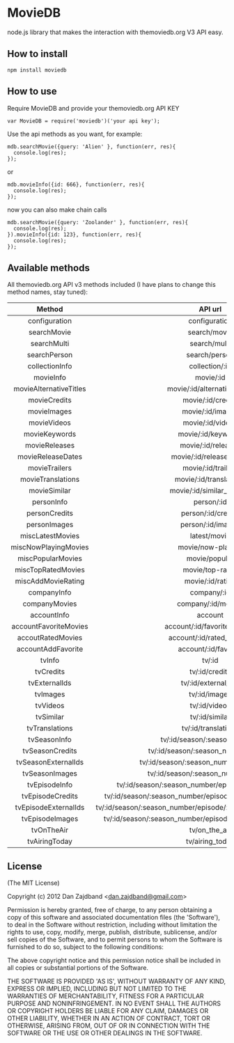 # MovieDB

node.js library that makes the interaction with themoviedb.org V3 API easy.

## How to install

    npm install moviedb

## How to use

Require MovieDB and provide your themoviedb.org API KEY

    var MovieDB = require('moviedb')('your api key');

Use the api methods as you want, for example:

    mdb.searchMovie({query: 'Alien' }, function(err, res){
      console.log(res);
    });

or

    mdb.movieInfo({id: 666}, function(err, res){
      console.log(res);
    });

now you can also make chain calls

    mdb.searchMovie({query: 'Zoolander' }, function(err, res){
      console.log(res);
    }).movieInfo({id: 123}, function(err, res){
      console.log(res);
    });

## Available methods

All themoviedb.org API v3 methods included (I have plans to change this method names, stay tuned):

| Method      | API url  |
|:-----------:|:------------:|
| configuration | configuration |
| searchMovie | search/movie |
| searchMulti | search/multi |
| searchPerson | search/person |
| collectionInfo | collection/:id |
| movieInfo | movie/:id |
| movieAlternativeTitles | movie/:id/alternative_titles |
| movieCredits | movie/:id/credits |
| movieImages | movie/:id/images |
| movieVideos | movie/:id/videos |
| movieKeywords | movie/:id/keywords |
| movieReleases | movie/:id/releases |
| movieReleaseDates | movie/:id/release_dates |
| movieTrailers | movie/:id/trailers |
| movieTranslations | movie/:id/translations |
| movieSimilar | movie/:id/similar_movies |
| personInfo | person/:id |
| personCredits | person/:id/credits |
| personImages | person/:id/images |
| miscLatestMovies | latest/movie |
| miscNowPlayingMovies | movie/now-playing |
| miscPopularMovies | movie/popular |
| miscTopRatedMovies | movie/top-rated |
| miscAddMovieRating | movie/:id/rating |
| companyInfo | company/:id |
| companyMovies | company/:id/movies |
| accountInfo | account |
| accountFavoriteMovies | account/:id/favorite_movies |
| accoutRatedMovies | account/:id/rated_movies |
| accountAddFavorite | account/:id/favorite |
| tvInfo | tv/:id |
| tvCredits  | tv/:id/credits |
| tvExternalIds  | tv/:id/external_ids |
| tvImages | tv/:id/images |
| tvVideos | tv/:id/videos |
| tvSimilar  | tv/:id/similar |
| tvTranslations | tv/:id/translations |
| tvSeasonInfo | tv/:id/season/:season_number |
| tvSeasonCredits  | tv/:id/season/:season_number/credits |
| tvSeasonExternalIds  | tv/:id/season/:season_number/external_ids |
| tvSeasonImages | tv/:id/season/:season_number/images |
| tvEpisodeInfo  | tv/:id/season/:season_number/episode/:episode_number |
| tvEpisodeCredits | tv/:id/season/:season_number/episode/:episode_number/credits |
| tvEpisodeExternalIds | tv/:id/season/:season_number/episode/:episode_number/external_ids |
| tvEpisodeImages  | tv/:id/season/:season_number/episode/:episode_number/images |
| tvOnTheAir | tv/on_the_air |
| tvAiringToday  | tv/airing_today |
## License

(The MIT License)

Copyright (c) 2012 Dan Zajdband &lt;dan.zajdband@gmail.com&gt;

Permission is hereby granted, free of charge, to any person obtaining
a copy of this software and associated documentation files (the
'Software'), to deal in the Software without restriction, including
without limitation the rights to use, copy, modify, merge, publish,
distribute, sublicense, and/or sell copies of the Software, and to
permit persons to whom the Software is furnished to do so, subject to
the following conditions:

The above copyright notice and this permission notice shall be
included in all copies or substantial portions of the Software.

THE SOFTWARE IS PROVIDED 'AS IS', WITHOUT WARRANTY OF ANY KIND,
EXPRESS OR IMPLIED, INCLUDING BUT NOT LIMITED TO THE WARRANTIES OF
MERCHANTABILITY, FITNESS FOR A PARTICULAR PURPOSE AND NONINFRINGEMENT.
IN NO EVENT SHALL THE AUTHORS OR COPYRIGHT HOLDERS BE LIABLE FOR ANY
CLAIM, DAMAGES OR OTHER LIABILITY, WHETHER IN AN ACTION OF CONTRACT,
TORT OR OTHERWISE, ARISING FROM, OUT OF OR IN CONNECTION WITH THE
SOFTWARE OR THE USE OR OTHER DEALINGS IN THE SOFTWARE.
